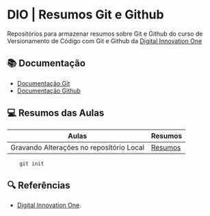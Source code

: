 
# DIO | Resumos Git e Github

Repositórios para armazenar resumos sobre Git e Github do curso de Versionamento de Código com Git e Github da [Digital Innovation One](https://www.dio.me/)

## 📚 Documentação
- [Documentação Git](https://git-scm.com/doc)
- [Documentação Github](https://docs.github.com)

## 💻 Resumos das Aulas

| Aulas | Resumos |
| ------|------|
|Gravando Alterações no repositório Local | [Resumos]() |

```
    git init
```

## 🔍 Referências
- [Digital Innovation One]().